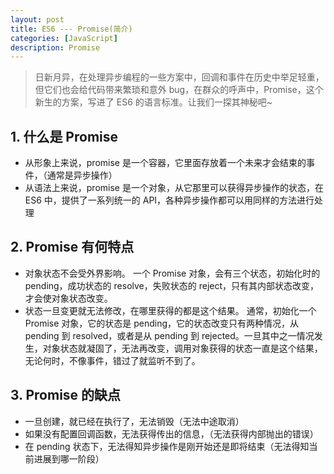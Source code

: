 ```yaml
---
layout: post
title: ES6 --- Promise(简介)
categories: [JavaScript]
description: Promise
---
```


> 日新月异，在处理异步编程的一些方案中，回调和事件在历史中举足轻重，但它们也会给代码带来繁琐和意外 bug，在群众的呼声中，Promise，这个新生的方案，写进了 ES6 的语言标准。让我们一探其神秘吧~

## 1. 什么是 Promise

-   从形象上来说，promise 是一个容器，它里面存放着一个未来才会结束的事件，（通常是异步操作）
-   从语法上来说，promise 是一个对象，从它那里可以获得异步操作的状态，在 ES6 中，提供了一系列统一的 API，各种异步操作都可以用同样的方法进行处理

## 2. Promise 有何特点

-   对象状态不会受外界影响。 一个 Promise 对象，会有三个状态，初始化时的 pending，成功状态的 resolve，失败状态的 reject，只有其内部状态改变，才会使对象状态改变。
-   状态一旦变更就无法修改，在哪里获得的都是这个结果。 通常，初始化一个 Promise 对象，它的状态是 pending，它的状态改变只有两种情况，从 pending 到 resolved，或者是从 pending 到 rejected。一旦其中之一情况发生，对象状态就凝固了，无法再改变，调用对象获得的状态一直是这个结果，无论何时，不像事件，错过了就监听不到了。

## 3. Promise 的缺点

-   一旦创建，就已经在执行了，无法销毁（无法中途取消）
-   如果没有配置回调函数，无法获得传出的信息，（无法获得内部抛出的错误）
-   在 pending 状态下，无法得知异步操作是刚开始还是即将结束（无法得知当前进展到哪一阶段）

